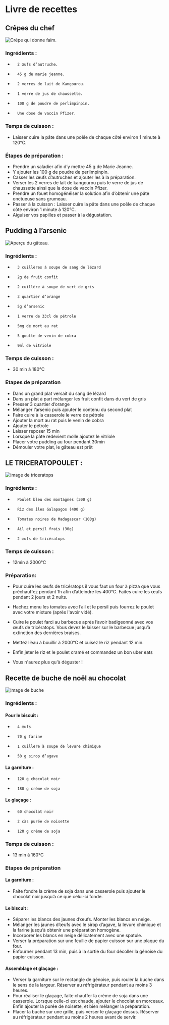 # Livre de recettes

## Crêpes du chef

![Crèpe qui donne faim.](Images/crepes.png "Crèpes.")

### Ingrédients :
-       2 œufs d’autruche.
-       45 g de marie jeanne.
-       2 verres de lait de Kangourou.
-       1 verre de jus de chaussette.
-       100 g de poudre de perlimpinpin. 
-       Une dose de vaccin Pfizer.
 
### Temps de cuisson : 
 
-    Laisser cuire la pâte dans une poêle de chaque côté environ 1 minute à 120°C.
 
### Étapes de préparation : 
 
-   Prendre un saladier afin d’y mettre 45 g de Marie Jeanne.
-   Y ajouter les 100 g de poudre de perlimpinpin.
-   Casser les œufs d’autruches et ajouter les à la préparation.
-   Verser les 2 verres de lait de kangourou puis le verre de jus de chaussette ainsi que la dose de vaccin Pfizer.
-   Prendre un fouet homogénéiser la solution afin d’obtenir une pâte onctueuse sans grumeau.
-    Passer à la cuisson : Laisser cuire la pâte dans une poêle de chaque côté environ 1 minute à 120°C.
-   Aiguiser vos papilles et passer à la dégustation.

## Pudding à l’arsenic
![Aperçu du gâteau.](Images/pudding.png "Aperçu du gâteau.")
### Ingrédients :
-       3 cuillères à soupe de sang de lézard
-       2g de fruit confit
-       2 cuillère à soupe de vert de gris
-       3 quartier d’orange
-       5g d’arsenic
-       1 verre de 33cl de pétrole
-       5mg de mort au rat
-       5 goutte de venin de cobra
-       9ml de vitriole

### Temps de cuisson :
* 30 min à 180°C

### Etapes de préparation
* Dans un grand plat versait du sang de lézard
* Dans un plat à part mélanger les fruit confit dans du vert de gris
* Presser 3 quartier d’orange
* Mélanger l’arsenic puis ajouter le contenu du second plat
* Faire cuire à la casserole le verre de pétrole
* Ajouter la mort au rat puis le venin de cobra
* Ajouter le pétrole
* Laisser reposer 15 min
* Lorsque la pâte redevient molle ajoutez le vitriole
* Placer votre pudding au four pendant 30min
* Démouler votre plat, le gâteau est prêt 


## LE TRICERATOPOULET : #

![image de triceratops](Images/triceratops.jpg "Il est bo hein")

### Ingrédients : ##

-       Poulet bleu des montagnes (300 g)

-       Riz des îles Galapagos (400 g)

-       Tomates noires de Madagascar (100g)

-       Ail et persil frais (30g)

-       2 œufs de tricératops

### Temps de cuisson :
* 12min à 2000°C

###  Préparation: ##

* Pour cuire les œufs de tricératops il vous faut un four à pizza que vous préchauffez pendant 1h afin d’atteindre les 400°C. Faites cuire les œufs pendant 2 jours et 2 nuits.

* Hachez menu les tomates avec l’ail et le persil puis fourrez le poulet avec votre mixture (après l'avoir vidé).

* Cuire le poulet farci au barbecue après l’avoir badigeonné avec vos œufs de tricératops. Vous devez le laisser sur le barbecue jusqu’à extinction des dernières braises.

* Mettez l’eau à bouillir à 2000°C et cuisez le riz pendant 12 min.

* Enfin jeter le riz et le poulet cramé et commandez un bon uber eats

* Vous n'aurez plus qu'à déguster !

## Recette de buche de noël au chocolat

![image de buche](Images/buche.jpg "buche")

### Ingrédients :

#### Pour le biscuit :

-       4 œufs
-       70 g farine
-       1 cuillere à soupe de levure chimique
-       50 g sirop d’agave

#### La garniture :

-       120 g chocolat noir
-       180 g crème de soja

#### Le glaçage : 

-       60 chocolat noir
-       2 càs purée de noisette
-       120 g crème de soja

### Temps de cuisson :
* 13 min à 160°C

### Etapes de préparation

#### La garniture :

* Faite fondre la crème de soja dans une casserole puis ajouter le chocolat noir jusqu’à ce que celui-ci fonde.

#### Le biscuit :

* Séparer les blancs des jaunes d’œufs. Monter les blancs en neige.
* Mélanger les jaunes d’œufs avec le sirop d’agave, la levure chimique et la farine jusqu’à obtenir une préparation homogène.
* Incorporer les blancs en neige délicatement avec une spatule. 
* Verser la préparation sur une feuille de papier cuisson sur une plaque du four.
* Enfourner pendant 13 min, puis à la sortie du four décoller la génoise du papier cuisson.

#### Assemblage et glaçage :

* Verser la garniture sur le rectangle de génoise, puis rouler la buche dans le sens de la largeur. Réserver au réfrigérateur pendant au moins 3 heures.
* Pour réaliser le glaçage, faite chauffer la crème de soja dans une casserole. Lorsque celle-ci est chaude, ajouter le chocolat en morceaux. Enfin ajouter la purée de noisette, et bien mélanger la préparation.
* Placer la buche sur une grille, puis verser le glaçage dessus. Réserver au réfrigérateur pendant au moins 2 heures avant de servir.

